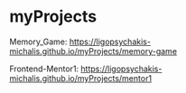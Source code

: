 # myProjects

Memory_Game: https://ligopsychakis-michalis.github.io/myProjects/memory-game

Frontend-Mentor1: https://ligopsychakis-michalis.github.io/myProjects/mentor1
